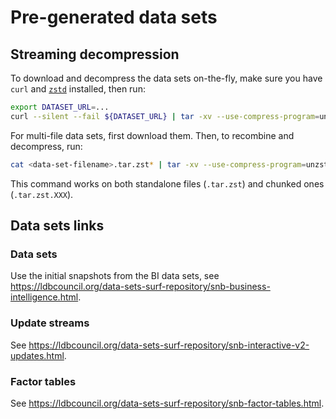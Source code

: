 # Pre-generated data sets

## Streaming decompression

To download and decompress the data sets on-the-fly, make sure you have `curl` and [`zstd`](https://facebook.github.io/zstd/) installed, then run:

```bash
export DATASET_URL=...
curl --silent --fail ${DATASET_URL} | tar -xv --use-compress-program=unzstd
```

For multi-file data sets, first download them. Then, to recombine and decompress, run:

```bash
cat <data-set-filename>.tar.zst* | tar -xv --use-compress-program=unzstd
```

This command works on both standalone files (`.tar.zst`) and chunked ones (`.tar.zst.XXX`).


## Data sets links

### Data sets

Use the initial snapshots from the BI data sets, see <https://ldbcouncil.org/data-sets-surf-repository/snb-business-intelligence.html>.

### Update streams

See <https://ldbcouncil.org/data-sets-surf-repository/snb-interactive-v2-updates.html>.

### Factor tables

See <https://ldbcouncil.org/data-sets-surf-repository/snb-factor-tables.html>.
